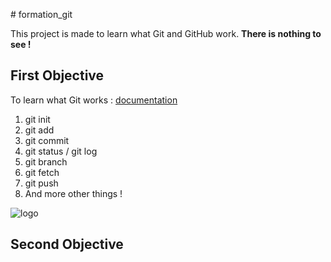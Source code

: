 ﻿﻿# formation_git

  This project is made to learn what Git and GitHub work. **There is nothing to see !**

  ## First Objective

To learn what Git works : [documentation](https://guides.github.com/)
1. git init
2. git add
3. git commit
4. git status / git log
5. git branch
6. git fetch
7. git push
8. And more other things !

![logo](https://git-for-windows.github.io/img/git_logo.png)

  ## Second Objective
